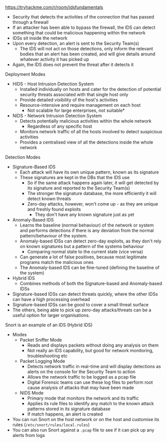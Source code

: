 https://tryhackme.com/r/room/idsfundamentals
- Security that detects the activities of the connection that has passed through a firewall
- If an attacker has been able to bypass the firewall, the IDS can detect something that could be malicious happening within the network
- IDSs sit inside the network
- Upon every detection, an alert is sent to the Security Team(s)
	- The IDS will not act on those detections, only inform the relevant bodies that an alert has been created, and will give details around whatever activity it has picked up
- Again, the IDS does not prevent the threat after it detects it

Deployment Modes
- HIDS - Host Intrusion Detection System
	- Installed individually on hosts and cater for the detection of potential security threats associated with that single host only
	- Provide detailed visibility of the host's activities
	- Resource-intensive and require management on each host
		- Not scalable for large enterprises, not suitable*
- NIDS - Network Intrusion Detection System
	- Detects potentially malicious activities within the whole network
		- Regardless of any specific host
	- Monitors network traffic of all the hosts involved to detect suspicious activities
	- Provides a centralised view of all the detections inside the whole network

Detection Modes
- Signature-Based IDS
	- Each attack will have its own unique pattern, known as its signature
	- These signatures are kept in the DBs that the IDS use
		- So if the same attack happens again later, it will get detected by its signature and reported to the Security Team(s)
		- The stronger the signature database, the more efficiently it will detect known threats
		- Zero-day attacks, however, won't come up - as they are unique and freshly found exploits
			- They don't have any known signature just as yet
- Anomaly-Based IDS
	- Learns the baseline (normal behaviour) of the network or system and performs detections if there is any deviation from the normal pattern/behaviour of the system. 
	- Anomaly-based IDSs can detect zero-day exploits, as they don't rely on known signatures but a pattern of the systems behaviour
		- Comparing normal state to the current state (vice versa)
	- Can generate a lot of false positives, because most legitimate programs match the malicious ones
	- The Anomaly-based IDS can be fine-tuned (defining the baseline of the system)
- Hybrid IDS
	- Combines methods of both the Signature-based and Anomaly-based IDSs
- Signature-based IDSs can detect threats quickly, where the other IDSs can have a high processing overhead
- Signature-based IDSs can be good to cover a small threat surface
- The others, being able to pick up zero-day attacks/threats can be a useful option for larger organisations. 

Snort is an example of an IDS (Hybrid IDS)
- Modes
	- Packet Sniffer Mode
		- Reads and displays packets without doing any analysis on them
		- Not really an IDS capability, but good for network monitoring, troubleshooting etc
	- Packet Logging Mode
		- Detects network traffic in real-time and will display detections as alerts on the console for the Security Team to action
		- Allows the network traffic to be logged as a pcap file
		- Digital Forensic teams can use these log files to perform root cause analysis of attacks that may have been made
	- NIDS Mode
		- Primary mode that monitors the network and its traffic
		- Applies its rule files to identify any match to the known attack patterns stored in its signature database
		- If match happens, an alert is created
- You can run Snort on the host network or on the host and customise its rules (`/etc/snort/rules/local.rules`)
- You can also run Snort against a `.pcap` file to see if it can pick up any alerts from logs